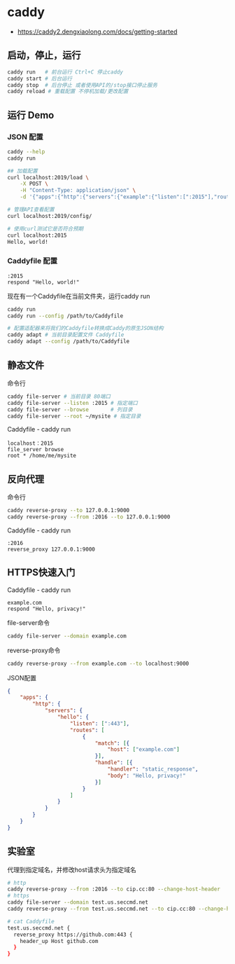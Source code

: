 # caddy

- https://caddy2.dengxiaolong.com/docs/getting-started

## 启动，停止，运行

```bash
caddy run   # 前台运行 Ctrl+C 停止caddy
caddy start # 后台运行
caddy stop  # 后台停止 或者使用API的/stop接口停止服务
caddy reload # 重载配置 不停机加载/更改配置
```

## 运行 Demo

### JSON 配置

```bash
caddy --help
caddy run

## 加载配置
curl localhost:2019/load \
	-X POST \
	-H "Content-Type: application/json" \
	-d '{"apps":{"http":{"servers":{"example":{"listen":[":2015"],"routes":[{"handle":[{"handler":"static_response","body":"Hello, world!"}]}]}}}}}'

# 管理API查看配置
curl localhost:2019/config/

# 使用curl测试它是否符合预期
curl localhost:2015
Hello, world!

```

### Caddyfile 配置

``` Caddyfile
:2015
respond "Hello, world!"
```

现在有一个Caddyfile在当前文件夹，运行caddy run

```bash
caddy run
caddy run --config /path/to/Caddyfile

# 配置适配器来将我们的Caddyfile转换成Caddy的原生JSON结构
caddy adapt # 当前目录配置文件 Caddyfile
caddy adapt --config /path/to/Caddyfile
```

## 静态文件

命令行

```bash
caddy file-server # 当前目录 80端口
caddy file-server --listen :2015 # 指定端口
caddy file-server --browse       # 列目录
caddy file-server --root ~/mysite # 指定目录
```

Caddyfile - caddy run

```text
localhost：2015
file_server browse
root * /home/me/mysite
```

## 反向代理

命令行

```bash
caddy reverse-proxy --to 127.0.0.1:9000
caddy reverse-proxy --from :2016 --to 127.0.0.1:9000
```

Caddyfile - caddy run

```text
:2016
reverse_proxy 127.0.0.1:9000
```

## HTTPS快速入门

Caddyfile - caddy run

```
example.com
respond "Hello, privacy!"
```

file-server命令

```bash
caddy file-server --domain example.com
```

reverse-proxy命令

```bash
caddy reverse-proxy --from example.com --to localhost:9000
```

JSON配置

```json
{
	"apps": {
		"http": {
			"servers": {
				"hello": {
					"listen": [":443"],
					"routes": [
						{
							"match": [{
								"host": ["example.com"]
							}],
							"handle": [{
								"handler": "static_response",
								"body": "Hello, privacy!"
							}]
						}
					]
				}
			}
		}
	}
}
```


## 实验室

代理到指定域名，并修改host请求头为指定域名

```bash
# http
caddy reverse-proxy --from :2016 --to cip.cc:80 --change-host-header
# https
caddy file-server --domain test.us.seccmd.net
caddy reverse-proxy --from test.us.seccmd.net --to cip.cc:80 --change-host-header

# cat Caddyfile
test.us.seccmd.net {
  reverse_proxy https://github.com:443 {
    header_up Host github.com
  }
}
```

